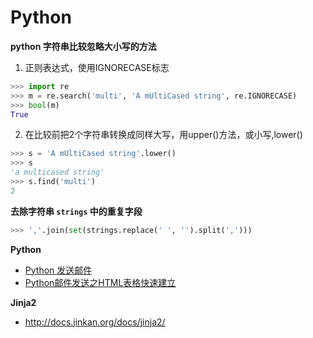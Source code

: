 # Python

**python 字符串比较忽略大小写的方法**

1. 正则表达式，使用IGNORECASE标志

```python
>>> import re
>>> m = re.search('multi', 'A mUltiCased string', re.IGNORECASE)
>>> bool(m)
True
```

2. 在比较前把2个字符串转换成同样大写，用upper()方法，或小写,lower()

```python
>>> s = 'A mUltiCased string'.lower()
>>> s
'a multicased string'
>>> s.find('multi')
2
```

**去除字符串 `strings` 中的重复字段**

```python
>>> ','.join(set(strings.replace(' ', '').split(',')))
```



**Python**

* [Python 发送邮件](https://blog.csdn.net/ywjun0919/article/details/53166976)
* [Python邮件发送之HTML表格快速建立](https://blog.csdn.net/u012111465/article/details/82713561)



**Jinja2**

* http://docs.jinkan.org/docs/jinja2/




